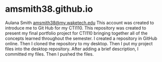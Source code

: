 # amsmith38.github.io
Aulana Smith 
amsmith38@my.waketech.edu
This account was created to introduce me to Git Hub for my CTI110.
This repository was created to present my final portfolio project for CTI110 bringing together all of the concepts learned throughout the semester.
I created a repository in GitHub online. Then I cloned the repository to my desktop. Then I put my project files into the desktop repository. After adding a brief description, I committed my files. Then I pushed the files.
